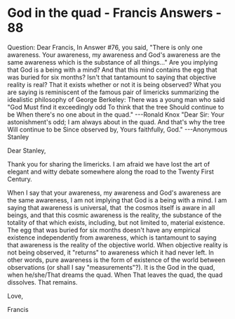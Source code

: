 # God in the quad - Francis Answers - 88

Question: Dear Francis, In Answer #76, you said, "There is only one awareness. Your awareness, my awareness and God's awareness are the same awareness which is the substance of all things..." Are you implying that God is a being with a mind? And that this mind contains the egg that was buried for six months? Isn't that tantamount to saying that objective reality is real? That it exists whether or not it is being observed? What you are saying is reminiscent of the famous pair of limericks summarizing the idealistic philosophy of George Berkeley: There was a young man who said "God Must find it exceedingly odd To think that the tree Should continue to be When there's no one about in the quad." ---Ronald Knox "Dear Sir: Your astonishment's odd; I am always about in the quad. And that's why the tree Will continue to be Since observed by, Yours faithfully, God." ---Anonymous Stanley

Dear Stanley,

Thank you for sharing the limericks. I am afraid we have lost the art of elegant and witty debate somewhere along the road to the Twenty First Century.&nbsp;

When I say that your awareness, my awareness and God's awareness are the same awareness, I am not implying that God is a being with a mind. I am saying that awareness is universal, that&nbsp; the cosmos itself is aware in all beings, and that this cosmic awareness is the reality, the substance of the totality of that which exists, including, but not limited to, material existence.&nbsp; The egg that was buried for six months doesn't have any empirical existence independently from awareness, which is tantamount to saying that awareness is the reality of the objective world. When objective reality is not being observed, it "returns" to awareness which it had never left. In other words, pure awareness is the form of existence of the world between observations (or shall I say "measurements"?). It is the God in the quad, when he/she/That dreams the quad. When That leaves the quad, the quad dissolves. That remains.

Love,

Francis

